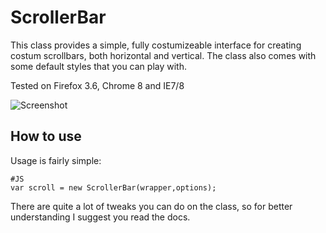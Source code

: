 ScrollerBar
========
This class provides a simple, fully costumizeable interface for creating costum scrollbars, both horizontal and vertical.
The class also comes with some default styles that you can play with.

Tested on Firefox 3.6, Chrome 8 and IE7/8

![Screenshot](http://github.com/arieh/ScrollerBar/raw/master/scren.png)


How to use
----------
Usage is fairly simple:

    #JS
    var scroll = new ScrollerBar(wrapper,options);
    
There are quite a lot of tweaks you can do on the class, so for better understanding I suggest you read the docs.
